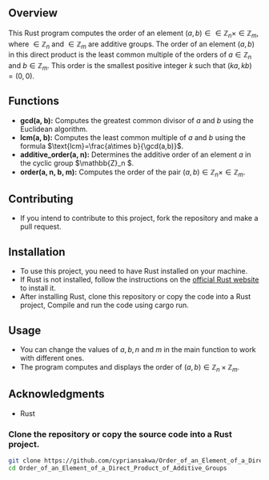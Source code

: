 ## Overview
This Rust program computes the order of an element $(a,b) \in \in\mathbb{Z}_n \times \in\mathbb{Z}_m$, where $\in\mathbb{Z}_n$ and $\in\mathbb{Z}_m$ are additive groups. The order of an element $(a,b)$ in this direct product is the least common multiple of the orders of $a\in\mathbb{Z}_n$ and $b\in\mathbb{Z}_m$. This order is the smallest positive integer $k$ such that  $(ka, kb) = (0, 0)$.
## Functions
- **gcd(a, b):**  Computes the greatest common divisor of $a$ and $b$ using the Euclidean algorithm.
- **lcm(a, b):** Computes the least common multiple of $a$ and $b$ using the formula $\text{lcm}=\frac{a\times b}{\gcd(a,b)}$.
- **additive_order(a, n):** Determines the additive order of an element $a$ in the cyclic group $\mathbb{Z}_n $.
-  **order(a, n, b, m):** Computes the order of the pair $(a,b) \in \mathbb{Z}_n \times \in\mathbb{Z}_m$.
 ## Contributing
  - If you intend to contribute to this project, fork the repository and make a pull request.

  ## Installation

- To use this project, you need to have Rust installed on your machine.
- If Rust is not installed, follow the instructions on the [official Rust website](https://www.rust-lang.org/tools/install) to install it.
- After installing Rust, clone this repository or copy the code into a Rust project, Compile and run the code using cargo run.
## Usage
- You can change the values of $a,b,n$ and $m$ in the main function to work with different ones. 
- The program computes and displays the order of $(a,b)\in\mathbb{Z}_n\times\mathbb{Z}_m$.
## Acknowledgments
- Rust
### Clone the repository or copy the source code into a Rust project.
```bash
git clone https://github.com/cypriansakwa/Order_of_an_Element_of_a_Direct_Product_of_Additive_Groups.git
cd Order_of_an_Element_of_a_Direct_Product_of_Additive_Groups
